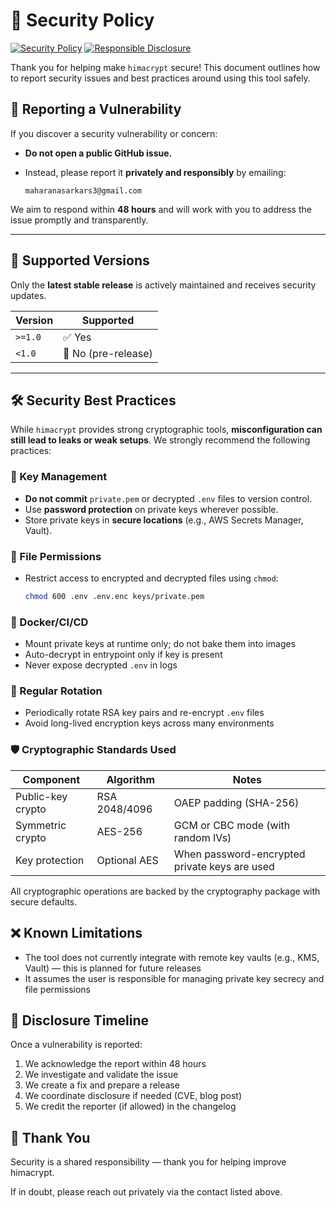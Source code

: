 # 🔐 Security Policy

[![Security Policy](https://img.shields.io/badge/Security-Policy-red.svg)](https://github.com/himalabs/himacrypt/security/policy)
[![Responsible Disclosure](https://img.shields.io/badge/Responsible-Disclosure-yellow.svg)](https://github.com/himalabs/himacrypt/security/advisories/new)

Thank you for helping make `himacrypt` secure! This document outlines how to report security issues and best practices around using this tool safely.

## 📣 Reporting a Vulnerability

If you discover a security vulnerability or concern:

- **Do not open a public GitHub issue.**
- Instead, please report it **privately and responsibly** by emailing:

  ```
  maharanasarkars3@gmail.com
  ```

We aim to respond within **48 hours** and will work with you to address the issue promptly and transparently.

---

## 📌 Supported Versions

Only the **latest stable release** is actively maintained and receives security updates.

| Version | Supported          |
|---------|--------------------|
| `>=1.0` | ✅ Yes              |
| `<1.0`  | 🚫 No (pre-release) |

---

## 🛠 Security Best Practices

While `himacrypt` provides strong cryptographic tools, **misconfiguration can still lead to leaks or weak setups**. We strongly recommend the following practices:

### 🔑 Key Management
- **Do not commit** `private.pem` or decrypted `.env` files to version control.
- Use **password protection** on private keys wherever possible.
- Store private keys in **secure locations** (e.g., AWS Secrets Manager, Vault).

### 🔐 File Permissions
- Restrict access to encrypted and decrypted files using `chmod`:
  ```bash
  chmod 600 .env .env.enc keys/private.pem
### 🐳 Docker/CI/CD
- Mount private keys at runtime only; do not bake them into images
- Auto-decrypt in entrypoint only if key is present
- Never expose decrypted `.env` in logs

### 🧪 Regular Rotation
- Periodically rotate RSA key pairs and re-encrypt `.env` files
- Avoid long-lived encryption keys across many environments

### 🛡 Cryptographic Standards Used

| Component | Algorithm | Notes |
|-----------|-----------|-------|
| Public-key crypto | RSA 2048/4096 | OAEP padding (SHA-256) |
| Symmetric crypto | AES-256 | GCM or CBC mode (with random IVs) |
| Key protection | Optional AES | When password-encrypted private keys are used |

All cryptographic operations are backed by the cryptography package with secure defaults.

## ❌ Known Limitations

- The tool does not currently integrate with remote key vaults (e.g., KMS, Vault) — this is planned for future releases
- It assumes the user is responsible for managing private key secrecy and file permissions

## 🔄 Disclosure Timeline

Once a vulnerability is reported:

1. We acknowledge the report within 48 hours
2. We investigate and validate the issue
3. We create a fix and prepare a release
4. We coordinate disclosure if needed (CVE, blog post)
5. We credit the reporter (if allowed) in the changelog

## 🙏 Thank You

Security is a shared responsibility — thank you for helping improve himacrypt.

If in doubt, please reach out privately via the contact listed above.
